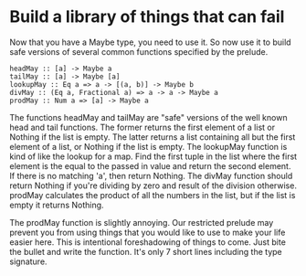 # Build a library of things that can fail

Now that you have a Maybe type, you need to use it.  So now use it to build
safe versions of several common functions specified by the prelude.

    headMay :: [a] -> Maybe a
    tailMay :: [a] -> Maybe [a]
    lookupMay :: Eq a => a -> [(a, b)] -> Maybe b
    divMay :: (Eq a, Fractional a) => a -> a -> Maybe a
    prodMay :: Num a => [a] -> Maybe a

The functions headMay and tailMay are "safe" versions of the well known head
and tail functions.  The former returns the first element of a list or Nothing
if the list is empty.  The latter returns a list containing all but the first
element of a list, or Nothing if the list is empty.  The lookupMay function
is kind of like the lookup for a map.  Find the first tuple in the list
where the first element is the equal to the passed in value and return the
second element.  If there is no matching 'a', then return Nothing.  The
divMay function should return Nothing if you're dividing by zero and result
of the division otherwise.  prodMay calculates the product of all the
numbers in the list, but if the list is empty it returns Nothing.

The prodMay function is slightly annoying.  Our restricted prelude may prevent
you from using things that you would like to use to make your life easier
here.  This is intentional foreshadowing of things to come.  Just bite the
bullet and write the function.  It's only 7 short lines including the type
signature.

